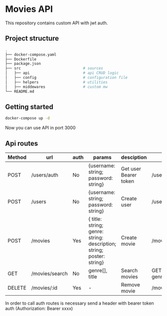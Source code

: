 # Movies API

This repository contains custom API with jwt auth.

## Project structure

``` bash
.
├── docker-compose.yaml
├── Dockerfile
├── package.json
├── src                            # sources
│   ├── api                        # api CRUD logic
│   ├── config                     # configuration file 
│   ├── helpers                    # utilities
│   ├── middewares                 # custom mw
└── README.md
```

## Getting started

``` bash
docker-compose up -d
```
Now you can use API in port 3000
## Api routes

| Method | url | auth | params | desciption | example 
| ------ | ------ | ------ | ------ | ------ | ------ |
| POST | /users/auth  | No | {username: string; password: string} | Get user Bearer token | /users/auth
| POST | /users  | No | {username: string; password: string} | Create user | /users
| POST | /movies  | Yes | { title: string; genre: string: description; string; poster: string} | Create movie  | /movies
| GET | /movies/search  | No | genre[], title | Search movies | GET /movies/search?genre[]=DRAMA&title=The Godfather
| DELETE | /movies/:id  | Yes | - | Remove movie | /movies/6030f1a0843f21156e8c4264


In order to call auth routes is necessary send a header with bearer token auth (Authorization: Bearer xxxx)